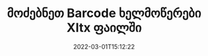 ---
############################# Static ############################
layout: "auto-gen-signature"
date: 2022-03-01T15:12:22
draft: false
operation: Search
signaturetype: Barcode
fileformat: Xltx
productName: .NET
lang: ka
productCode: net
otherformats: pdf doc docx docm dot dotm dotx odt ott rtf xls xlsx xlsm xlsb csv ods ots xltx xltm ppt pptx pps ppsx odp otp potx potm pptm ppsm png jpg bmp gif tiff svg webp wmf
breadcrumb: Search Barcode signatures at Xltx with C#

############################# Head ############################
head_title: "მოძებნეთ Barcode ხელმოწერები Xltx ფაილში C#"
head_description: "გამოიყენეთ .NET Barcode ხელმოწერების მოსაძიებლად Xltx ფაილებში კოდის რამდენიმე ხაზის გამოყენებით."

############################# Header ############################
title: "მოძებნეთ Barcode ხელმოწერები Xltx ფაილში"
description: ".NET მშობლიური API საშუალებას გაძლევთ მოძებნოთ Barcode ხელმოწერები უკვე ხელმოწერილ Xltx ფაილებში. განახორციელეთ ელექტრონული ხელმოწერის გაფართოებული ძიება თქვენს Xltx დოკუმენტებში კოდის რამდენიმე ხაზის გამოყენებით."
bg_image: "https://cms.admin.containerize.com/templates/aspose/App_Themes/V3/images/bg/header1.png"
bg_overlay: false
button:
    enable: true

############################# SubMenu ############################
submenu:
    enable: true

    left:
        img_alt: "GroupDocs.Signature for .NET"
        image: "https://cms.admin.containerize.com/templates/groupdocs/images/product-logos/90x90-noborder/groupdocsature-net.png"
        product: "GroupDocs.Signature"
        platform: ".NET"



############################# About ############################
about:
    enable: true
    title: "GroupDocs.Signature for .NET API-ს შესახებ"
    content: |
        [GroupDocs.Signature for .NET](https://products.groupdocs.com/signature/net/) უზრუნველყოფს .NET API-ს დოკუმენტების დასამუშავებლად ხელმოწერის სხვადასხვა ტიპების გამოყენებით, როგორიცაა ტექსტები, სურათები, ციფრული სერთიფიკატები, შტრიხკოდები, QR-კოდები, შტამპები ან მეტამონაცემები. მომხმარებლებს შეუძლიათ დაამატონ, წაშალონ, განაახლონ, გადაამოწმონ ან მოძებნონ ელექტრონული ხელმოწერები PDF ფაილებში, MS Word დოკუმენტებში, MS Excel სამუშაო წიგნებში, MS PowerPoint პრეზენტაციებში, Adobe Photoshop ფაილებში და გამოსახულების სხვადასხვა ფორმატში, საჭიროების შემთხვევაში ხელმოწერების თვისებების მორგების დამატებითი მხარდაჭერით.
    

############################# Steps ############################
steps:
    enable: true
    title_left: "როგორ მოძებნოთ Barcode ხელმოწერები Xltx-ში"
    content_left: |
        [GroupDocs.Signature for .NET](https://products.groupdocs.com/signature/net/) აადვილებს .NET დეველოპერებს აპლიკაციებიდან ფაილებში Barcode ხელმოწერების ძიებას რამდენიმე მარტივი ნაბიჯის განხორციელებით.
        
        * შექმენით Signature კლასის ახალი ეგზემპლარი და გადაიტანეთ წყარო დოკუმენტის გზა კონსტრუქტორის პარამეტრად.
        * შექმენით SearchOptions ობიექტი თქვენი მოთხოვნების შესაბამისად და მიუთითეთ ძიების ვარიანტები.
        * გამოიძახეთ Signature კლასის ინსტანციის ძიების მეთოდი და გადასცეთ მას SearchOptions.
        * დაამუშავეთ ძიების შედეგები თქვენი მოთხოვნების შესაბამისად.

    title_right: "სისტემის მოთხოვნები"
    content_right: |
        GroupDocs.Signature for .NET მხარდაჭერილია ყველა ძირითად პლატფორმაზე და ოპერაციულ სისტემაზე. ქვემოთ მოცემული კოდის შესრულებამდე, დარწმუნდით, რომ თქვენს სისტემაში დაინსტალირებული გაქვთ შემდეგი წინაპირობები.

        * ოპერაციული სისტემები: Microsoft Windows, Linux, MacOS
        * განვითარების გარემო: Microsoft Visual Studio, Xamarin, MonoDevelop
        * Frameworks: .NET Framework, .NET Standard, .NET Core, Mono
        * ჩამოტვირთეთ GroupDocs.Signature for .NET-ის უახლესი ვერსია [Nuget]-დან (https://www.nuget.org/packages/groupdocs.signature)
         
    code: |
        ```csharp    
        
        // Set up input Xltx file
        string filePath = "input.xltx";

        // Instantiate Signature for input file
        using (var signature = new GroupDocs.Signature.Signature(filePath))
        {
                //Create search options
                BarcodeSearchOptions options = new BarcodeSearchOptions()
                {
                    // specify special pages to search on 
                    AllPages = false,
                    // single page number
                    PageNumber = 1,
                    // set up text match type
                    MatchType = TextMatchType.Contains,
                    // specify text pattern to search
                    Text = "Text signature",
                    // return  Barcode images for processing
                    ReturnContent = true,
                    // set up type of returned  Barcode images
                    ReturnContentType = FileType.PNG
                };

                // search for Barcode signatures in Xltx document
                List<BarcodeSignature> signatures = signature.Search<BarcodeSignature>(options);

                // process signatures which were found                
                foreach (BarcodeSignature item in signatures)
                {
                    //...
                }
        }

        ```

############################# Demos ############################
demos:
    enable: true
    title: "მოძებნეთ Barcode ელექტრონული ხელმოწერების ცოცხალი დემო"
    content: |
       მოძებნეთ დოკუმენტი Xltx ფაილების სხვადასხვა ელექტრონული ხელმოწერებისთვის ახლავე, ეწვიეთ [GroupDocs.Signature App](https://products.groupdocs.app/signature/family) ვებსაიტს.

        
############################# More Formats ############################
more_formats:
    enable: true
    title: "მოძებნეთ სხვა Barcode ხელმოწერები C#-ის გამოყენებით"
    content: |
        "ელექტრონული ხელმოწერების ძიება სხვადასხვა დოკუმენტში. იპოვეთ ხელმოწერები ფაილის ერთ-ერთი პოპულარული ფორმატიდან, როგორც ეს ნაჩვენებია ქვემოთ."
    format: 
           
       
back_to_top:
    enable: true
---